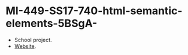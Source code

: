 # MI-449-SS17-740-html-semantic-elements-5BSgA-

- School project.
- [Website](https://lordcrekit.github.io/MI-449-SS17-740-html-semantic-elements-5BSgA-/).
